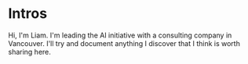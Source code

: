 # Intros
Hi, I'm Liam.  I'm leading the AI initiative with a consulting company in Vancouver.  I'll try and document anything I discover that I think is worth sharing here.
